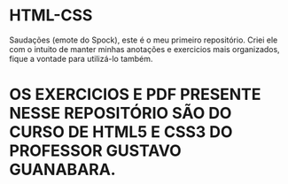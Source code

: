 # HTML-CSS
 Saudações (emote do Spock), este é o meu primeiro repositório. Criei ele com o intuito de manter minhas anotações e exercicios mais organizados, fique a vontade para utilizá-lo também.

# OS EXERCICIOS E PDF PRESENTE NESSE REPOSITÓRIO SÃO DO CURSO DE HTML5 E CSS3 DO PROFESSOR GUSTAVO GUANABARA.